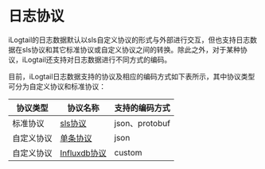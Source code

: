 # 日志协议

iLogtail的日志数据默认以sls自定义协议的形式与外部进行交互，但也支持日志数据在sls协议和其它标准协议或自定义协议之间的转换。除此之外，对于某种协议，iLogtail还支持对日志数据进行不同方式的编码。

目前，iLogtail日志数据支持的协议及相应的编码方式如下表所示，其中协议类型可分为自定义协议和标准协议：

| 协议类型 | 协议名称 | 支持的编码方式 |
| ------- | ------- | ------- |
| 标准协议 | [sls协议](./protocol-spec/sls.md) | json、protobuf |
| 自定义协议 | [单条协议](./protocol-spec/custom_single.md) | json |
| 自定义协议 | [Influxdb协议](https://docs.influxdata.com/influxdb/v1.8/write_protocols/line_protocol_reference/) | custom |
